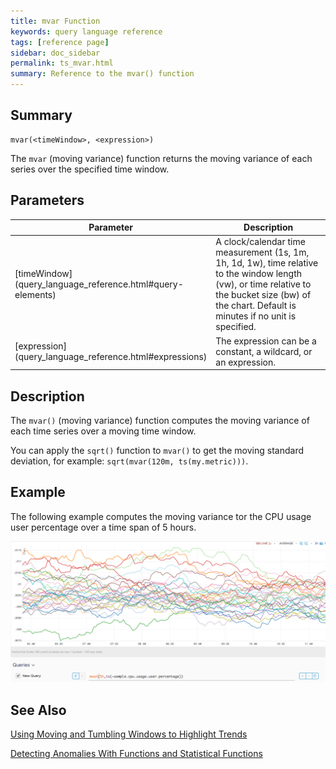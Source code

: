 ```yaml
---
title: mvar Function
keywords: query language reference
tags: [reference page]
sidebar: doc_sidebar
permalink: ts_mvar.html
summary: Reference to the mvar() function
---
```


## Summary

```
mvar(<timeWindow>, <expression>)
```
The `mvar` (moving variance) function returns the moving variance of each series over the specified time window.

## Parameters

<table>
<tbody>
<thead>
<tr><th width="20%">Parameter</th><th width="80%">Description</th></tr>
</thead>
<tr>
<td markdown="span">[timeWindow](query_language_reference.html#query-elements)</td>
<td>A clock/calendar time measurement (1s, 1m, 1h, 1d, 1w), time relative to the window length (vw), or time relative to the bucket size (bw) of the chart. Default is minutes if no unit is specified.</td></tr>
<tr>
<td markdown="span"> [expression](query_language_reference.html#expressions)</td>
<td>The expression can be a constant, a wildcard, or an expression. </td>
</tr>
</tbody>
</table>

## Description

The `mvar()` (moving variance) function computes the moving variance of each time series over a moving time window.

You can apply the `sqrt()` function to `mvar()` to get the moving standard deviation, for example: `sqrt(mvar(120m, ts(my.metric)))`.

## Example

The following example computes the moving variance tor the CPU usage user percentage over a time span of 5 hours.

![mvar simple](images/ts_mvar_simple.png)

## See Also

[Using Moving and Tumbling Windows to Highlight Trends](query_language_windows_trends.html)

[Detecting Anomalies With Functions and Statistical Functions](query_language_statistical_functions_anomalies.html)
